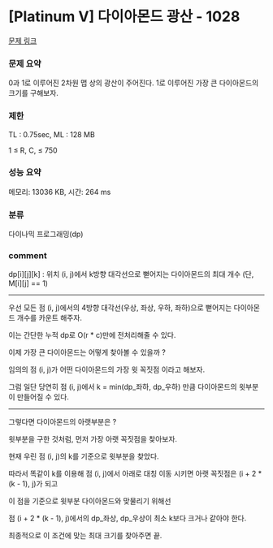 
# [Platinum V] 다이아몬드 광산 - 1028

[문제 링크](https://www.acmicpc.net/problem/1028)

### 문제 요약

<p> 0과 1로 이루어진 2차원 맵 상의 광산이 주어진다. 1로 이루어진 가장 큰 다이아몬드의 크기를 구해보자. </p>

### 제한

TL : 0.75sec, ML : 128 MB

1 ≤ R, C, ≤ 750

### 성능 요약

메모리: 13036 KB, 시간: 264 ms

### 분류

다이나믹 프로그래밍(dp)

### comment

dp[i][j][k] : 위치 (i, j)에서 k방향 대각선으로 뻗어지는 다이아몬드의 최대 개수 (단, M[i][j] == 1)

----------------------------------------------------------------------------------------------------------------------------------

우선 모든 점 (i, j)에서의 4방향 대각선(우상, 좌상, 우하, 좌하)으로 뻗어지는 다이아몬드 개수를 카운트 해주자.

이는 간단한 누적 dp로 O(r * c)만에 전처리해줄 수 있다.

이제 가장 큰 다이아몬드는 어떻게 찾아볼 수 있을까 ?

임의의 점 (i, j)가 어떤 다이아몬드의 가장 윗 꼭짓점 이라고 해보자.

그럼 일단 당연히 점 (i, j)에서 k = min(dp_좌하, dp_우하) 만큼 다이아몬드의 윗부분이 만들어질 수 있다.

----------------------------------------------------------------------------------------------------------------------------------

그렇다면 다이아몬드의 아랫부분은 ?

윗부분을 구한 것처럼, 먼저 가장 아랫 꼭짓점을 찾아보자.

현재 우린 점 (i, j)의 k를 기준으로 윗부분을 찾았다.

따라서 똑같이 k를 이용해 점 (i, j)에서 아래로 대칭 이동 시키면 아랫 꼭짓점은 (i + 2 * (k - 1), j)가 되고

이 점을 기준으로 윗부분 다이아몬드와 맞물리기 위해선 

점 (i + 2 * (k - 1), j)에서의 dp_좌상, dp_우상이 최소 k보다 크거나 같아야 한다.

최종적으로 이 조건에 맞는 최대 크기를 찾아주면 끝.
